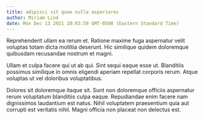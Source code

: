 ```yaml
---
title: adipisci sit quae nulla asperiores
author: Miriam Lind
date: Mon Dec 13 2021 20:03:59 GMT-0500 (Eastern Standard Time)
---
```

Reprehenderit ullam ea rerum et. Ratione maxime fuga aspernatur velit voluptas totam dicta mollitia deserunt. Hic similique quidem doloremque quibusdam recusandae nostrum et magni.

 Ullam et culpa facere qui ut ab qui. Sint sequi eaque esse ut. Blanditiis possimus similique in omnis eligendi aperiam repellat corporis rerum. Atque voluptas ut vel doloribus voluptatibus.

 Dolores sit doloremque itaque sit. Sunt non doloremque officiis aspernatur rerum voluptatum blanditiis culpa eaque. Repudiandae enim facere nam dignissimos laudantium est natus. Nihil voluptatem praesentium quia aut corrupti est veritatis nihil. Magni officia non placeat non delectus est.